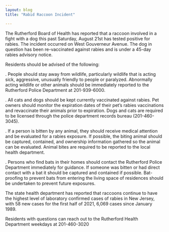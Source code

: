 ```yaml
---
layout: blog
title: "Rabid Raccoon Incident"

---
```


The Rutherford Board of Health has reported that a raccoon involved in a fight with a dog this past Saturday, August 21st has tested positive for rabies. The incident occurred on West Gouverneur Avenue. The dog in question has been re-vaccinated against rabies and is under a 45-day rabies advisory notice.

Residents should be advised of the following:

. People should stay away from wildlife, particularly wildlife that is acting sick, aggressive, unusually friendly to people or paralyzed. Abnormally acting wildlife or other animals should be immediately reported to the Rutherford Police Department at 201-939-6000.

. All cats and dogs should be kept currently vaccinated against rabies. Pet owners should monitor the expiration dates of their pet’s rabies vaccinations and revaccinate their animals prior to expiration. Dogs and cats are required to be licensed through the police department records bureau (201-460-3045).

. If a person is bitten by any animal, they should receive medical attention and be evaluated for a rabies exposure. If possible, the biting animal should be captured, contained, and ownership information gathered so the animal can be evaluated. Animal bites are required to be reported to the local health department.

. Persons who find bats in their homes should contact the Rutherford Police Department immediately for guidance. If someone was bitten or had direct contact with a bat it should be captured and contained if possible. Bat-proofing to prevent bats from entering the living space of residences should be undertaken to prevent future exposures.

The state health department has reported that raccoons continue to have the highest level of laboratory confirmed cases of rabies in New Jersey, with 58 new cases for the first half of 2021, 6,069 cases since January 1989.

Residents with questions can reach out to the Rutherford Health Department weekdays at 201-460-3020

